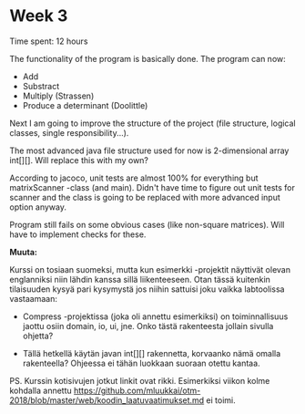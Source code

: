 # Week 3

Time spent: 12 hours

The functionality of the program is basically done. The program can now:
 - Add
 - Substract
 - Multiply (Strassen)
 - Produce a determinant (Doolittle)
 
Next I am going to improve the structure of the project (file structure, logical classes, single responsibility...).

The most advanced java file structure used for now is 2-dimensional array int[][]. Will replace this with my own?

According to jacoco, unit tests are almost 100% for everything but matrixScanner -class (and main). Didn't have time to figure out unit tests for scanner and the class is going to be replaced with more advanced input option anyway.

Program still fails on some obvious cases (like non-square matrices). Will have to implement checks for these.


__Muuta:__

Kurssi on tosiaan suomeksi, mutta kun esimerkki -projektit näyttivät olevan englanniksi niin lähdin kanssa sillä liikenteeseen. Otan tässä kuitenkin tilaisuuden kysyä pari kysymystä jos niihin sattuisi joku vaikka labtoolissa vastaamaan:

 - Compress -projektissa (joka oli annettu esimerkiksi) on toiminnallisuus jaottu osiin domain, io, ui, jne. Onko tästä rakenteesta jollain sivulla ohjetta?
 
 - Tällä hetkellä käytän javan int[][] rakennetta, korvaanko nämä omalla rakenteella? Ohjeessa ei tähän luokkaan suoraan otettu kantaa.
 
PS. Kurssin kotisivujen jotkut linkit ovat rikki. Esimerkiksi viikon kolme kohdalla annettu https://github.com/mluukkai/otm-2018/blob/master/web/koodin_laatuvaatimukset.md ei toimi.

